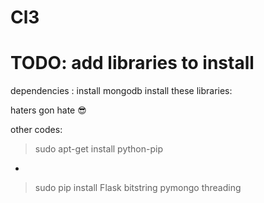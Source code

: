 # Cl3
# TODO: add libraries to install 
dependencies : 
install mongodb
install these libraries: 
  
  haters gon hate 😎

other codes: 
> sudo apt-get install python-pip
-
> sudo pip install Flask bitstring pymongo threading 

